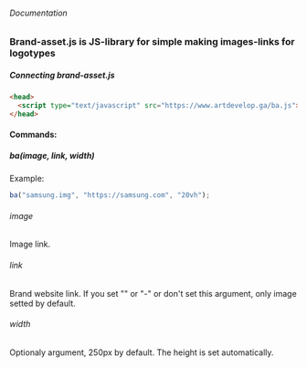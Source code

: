 ###### Documentation

### Brand-asset.js is JS-library for simple making images-links for logotypes

##### Connecting brand-asset.js

```html
<head>
  <script type="text/javascript" src="https://www.artdevelop.ga/ba.js"></script>
</head>
```

#### Commands:
##### ba(image, link, width)
Example:
```js
ba("samsung.img", "https://samsung.com", "20vh");
```
###### image
Image link.
###### link
Brand website link.
If you set "" or "-" or don't set this argument, only image setted by default.
###### width
Optionaly argument, 250px by default. The height is set automatically.
